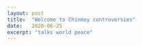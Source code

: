 ```yaml
---
layout: post
title:  "Welcome to Chinmoy controversies"
date:   2020-06-25
excerpt: "talks world peace"
---
```


